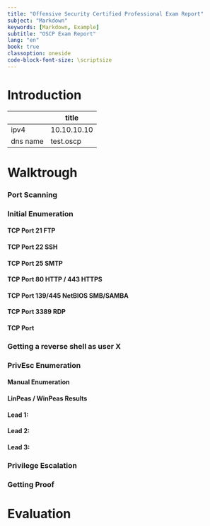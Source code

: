 ```yaml
---
title: "Offensive Security Certified Professional Exam Report"
subject: "Markdown"
keywords: [Markdown, Example]
subtitle: "OSCP Exam Report"
lang: "en"
book: true
classoption: oneside
code-block-font-size: \scriptsize
---
```


# Introduction
 | | title
----- | -----
ipv4 | 10.10.10.10
dns name | test.oscp


# Walktrough



### Port Scanning



### Initial Enumeration



#### TCP Port 21 FTP


#### TCP Port 22 SSH


#### TCP Port 25 SMTP


#### TCP Port 80 HTTP / 443 HTTPS


#### TCP Port 139/445 NetBIOS SMB/SAMBA


#### TCP Port 3389 RDP


#### TCP Port 



### Getting a reverse shell as user X



### PrivEsc Enumeration


#### Manual Enumeration


#### LinPeas / WinPeas Results


#### Lead 1:

 
#### Lead 2: 


#### Lead 3: 


### Privilege Escalation



### Getting Proof



# Evaluation





